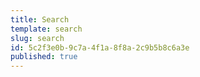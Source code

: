 ```yaml
---
title: Search
template: search
slug: search
id: 5c2f3e0b-9c7a-4f1a-8f8a-2c9b5b8c6a3e
published: true
---
```



